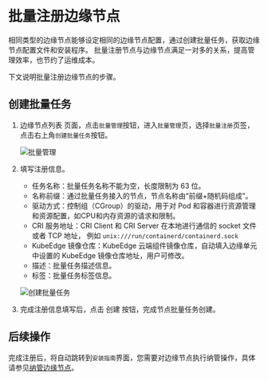 # 批量注册边缘节点

相同类型的边缘节点能够设定相同的边缘节点配置，通过创建批量任务，获取边缘节点配置文件和安装程序。
批量注册节点与边缘节点满足一对多的关系，提高管理效率，也节约了运维成本。

下文说明批量注册边缘节点的步骤。

## 创建批量任务

1. 边缘节点列表 页面，点击`批量管理`按钮，进入`批量管理`页，选择`批量注册`页签，点击右上角`创建批量任务`按钮。

    ![批量管理](https://docs.daocloud.io/daocloud-docs-images/docs/zh/docs/kant/images/node-batch-01.png)

2. 填写注册信息。

    - 任务名称：批量任务名称不能为空，长度限制为 63 位。
    - 名称前缀：通过批量任务接入的节点，节点名称由“前缀+随机码组成”。
    - 驱动方式：控制组（CGroup）的驱动，用于对 Pod 和容器进行资源管理和资源配置，如CPU和内存资源的请求和限制。
    - CRI 服务地址：CRI Client 和 CRI Server 在本地进行通信的 socket 文件或者 TCP 地址，
      例如 `unix:///run/containerd/containerd.sock`
    - KubeEdge 镜像仓库：KubeEdge 云端组件镜像仓库，自动填入边缘单元中设置的 KubeEdge 镜像仓库地址，用户可修改。
    - 描述：批量任务描述信息。
    - 标签：批量任务标签信息。

    ![创建批量任务](https://docs.daocloud.io/daocloud-docs-images/docs/zh/docs/kant/images/node-batch-02.png)

3. 完成注册信息填写后，点击 创建 按钮，完成节点批量任务创建。

## 后续操作

完成注册后，将自动跳转到`安装指南`界面，您需要对边缘节点执行纳管操作，具体请参见[纳管边缘节点](./managed-node.md)。
